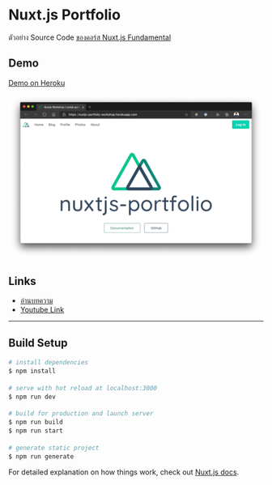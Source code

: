 # Nuxt.js Portfolio

ตัวอย่าง Source Code [ของคอร์ส Nuxt.js Fundamental](https://devahoy.com/guides/nuxtjs-fundamental/)

## Demo

[Demo on Heroku](https://nuxtjs-portfolio-workshop.herokuapp.com/)

![Screenshot](./demo.png)

## Links

* [อ่านบทความ](https://devahoy.com/guides/nuxtjs-fundamental/)
* [Youtube Link](https://youtu.be/Ml5TwG7QDGc)

---

## Build Setup

```bash
# install dependencies
$ npm install

# serve with hot reload at localhost:3000
$ npm run dev

# build for production and launch server
$ npm run build
$ npm run start

# generate static project
$ npm run generate
```

For detailed explanation on how things work, check out [Nuxt.js docs](https://nuxtjs.org).
